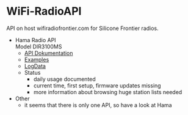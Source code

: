 # WiFi-RadioAPI
API on host wifiradiofrontier.com for Silicone Frontier radios.

- Hama Radio API  
	Model DIR3100MS
	- [API Dokumentation](HamaAPI.md)
	- [Examples](HamaExamples.md)
	- [LogData](HamaData.md)
	- Status
		- daily usage documented
		- current time, first setup, firmware updates missing
		- more information about browsing huge station lists needed
- Other
	- it seems that there is only one API, so have a look at Hama
	